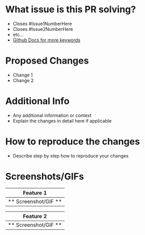# What issue is this PR solving?
- Closes #Issue1NumberHere
- Closes #Issue2NumberHere
- etc...
- [Github Docs for more keywords](https://docs.github.com/en/enterprise/2.16/user/github/managing-your-work-on-github/closing-issues-using-keywords#about-issue-references)

# Proposed Changes
- Change 1
- Change 2

# Additional Info
- Any additional information or context
- Explain the changes in detail here if applicable

# How to reproduce the changes
- Describe step by step how to reproduce your changes

# Screenshots/GIFs

|       Feature 1      |
|:--------------------:|
| ** Screenshot/GIF ** |

|       Feature 2      |
|:--------------------:|
| ** Screenshot/GIF ** |
